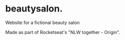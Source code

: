 # beautysalon.
Website for a fictional beauty salon

Made as part of Rocketseat's "NLW together - Origin".
